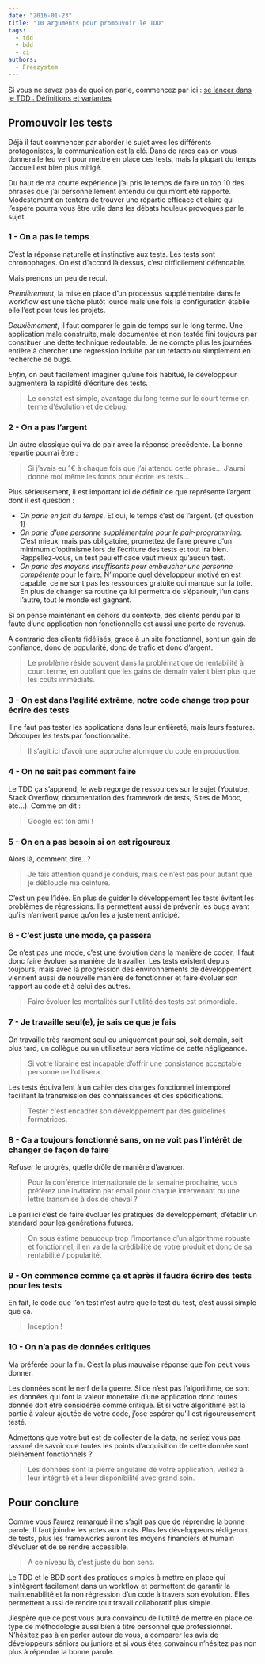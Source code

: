 ```yaml
---
date: "2016-01-23"  
title: "10 arguments pour promouvoir le TDD"  
tags:
  - tdd
  - bdd
  - ci  
authors:
  - Freezystem
---
```


Si vous ne savez pas de quoi on parle, commencez par ici :
[se lancer dans le TDD : Définitions et variantes](/fr/articles/tdd/se-lancer-dans-le-tdd-definitions-et-variantes/)

## Promouvoir les tests

Déjà il faut commencer par aborder le sujet avec les différents protagonistes, 
la communication est la clé. Dans de rares cas on vous donnera le feu vert pour 
mettre en place ces tests, mais la plupart du temps l’accueil est bien plus mitigé.

Du haut de ma courte expérience j’ai pris le temps de faire un top 10 des phrases que j’ai 
personnellement entendu ou qui m’ont été rapporté. Modestement on tentera de trouver une 
répartie efficace et claire qui j’espère pourra vous être utile dans les débats 
houleux provoqués par le sujet.

### 1 - On a pas le temps

C’est la réponse naturelle et instinctive aux tests. Les tests sont chronophages. 
On est d’accord là dessus, c’est difficilement défendable. 

Mais prenons un peu de recul. 

_Premièrement_, la mise en place d’un processus supplémentaire dans le workflow est 
une tâche plutôt lourde mais une fois la configuration établie elle l’est pour tous les projets. 

_Deuxièmement_, il faut comparer le gain de temps sur le long terme. Une application male construite, 
male documentée et non testée fini toujours par constituer une dette technique redoutable. 
Je ne compte plus les journées entière à chercher une regression induite par un refacto ou 
simplement en recherche de bugs.

_Enfin_, on peut facilement imaginer qu’une fois habitué, le développeur augmentera 
la rapidité d’écriture des tests.

> Le constat est simple, avantage du long terme sur le court terme en terme d’évolution et de debug.

### 2 - On a pas l’argent

Un autre classique qui va de pair avec la réponse précédente. La bonne répartie pourrai être :

> Si j’avais eu 1€ à chaque fois que j’ai attendu cette phrase... 
> J’aurai donné moi même les fonds pour écrire les tests... 

Plus sérieusement, il est important ici de définir ce que représente l’argent dont il est question :

- _On parle en fait du temps_. Et oui, le temps c’est de l’argent. (cf question 1) 
- _On parle d’une personne supplémentaire pour le pair-programming_. C’est mieux, 
  mais pas obligatoire, promettez de faire preuve d’un minimum d’optimisme lors 
  de l’écriture des tests et tout ira bien. 
  Rappellez-vous, un test peu efficace vaut mieux qu’aucun test.
- _On parle des moyens insuffisants pour embaucher une personne compétente_ pour le faire. 
  N’importe quel développeur motivé en est capable, ce ne sont pas les ressources gratuite 
  qui manque sur la toile. En plus de changer sa routine ça lui permettra de s’épanouir, 
  l’un dans l’autre, tout le monde est gagnant.

Si on pense maintenant en dehors du contexte, des clients perdu par la faute d’une application 
non fonctionnelle est aussi une perte de revenus. 

A contrario des clients fidélisés, 
grace à un site fonctionnel, sont un gain de confiance, donc de popularité, 
donc de trafic et donc d’argent.

> Le problème réside souvent dans la problématique de rentabilité à court terme, en oubliant
> que les gains de demain valent bien plus que les coûts immédiats.

### 3 - On est dans l’agilité extrême, notre code change trop pour écrire des tests

Il ne faut pas tester les applications dans leur entièreté, mais leurs features. 
Découper les tests par fonctionnalité. 

> Il s’agit ici d’avoir une approche atomique du code en production.

### 4 - On ne sait pas comment faire

Le TDD ça s’apprend, le web regorge de ressources sur le sujet (Youtube, Stack Overflow, 
documentation des framework de tests, Sites de Mooc, etc...). Comme on dit :

> Google est ton ami !

### 5 - On en a pas besoin si on est rigoureux

Alors là, comment dire…?

> Je fais attention quand je conduis, mais ce n’est pas pour autant que je débloucle ma ceinture.

C’est un peu l’idée. En plus de guider le développement les tests évitent 
les problèmes de régressions. Ils permettent aussi de prévenir les bugs avant 
qu’ils n’arrivent parce qu’on les a justement anticipé.

### 6 - C’est juste une mode, ça passera

Ce n’est pas une mode, c’est une évolution dans la manière de coder, il faut donc 
faire évoluer sa manière de travailler. 
Les tests existent depuis toujours, mais avec la progression des environnements 
de développement viennent aussi de nouvelle manière de fonctionner et faire 
évoluer son rapport au code et à celui des autres. 

> Faire évoluer les mentalités sur l'utilité des tests est primordiale.

### 7 - Je travaille seul(e), je sais ce que je fais

On travaille très rarement seul ou uniquement pour soi, soit demain, soit plus tard, 
un collègue ou un utilisateur sera victime de cette négligeance. 

> Si votre librairie est incapable d’offrir une consistance acceptable personne ne l’utilisera.

Les tests équivallent à un cahier des charges fonctionnel intemporel facilitant la 
transmission des connaissances et des spécifications.

> Tester c'est encadrer son développement par des guidelines formatrices.

### 8 - Ca a toujours fonctionné sans, on ne voit pas l’intérêt de changer de façon de faire

Refuser le progrès, quelle drôle de manière d’avancer.
 
> Pour la conférence internationale de la semaine prochaine, vous préfèrez une 
> invitation par email pour chaque intervenant ou une lettre transmise à dos de cheval ?

Le pari ici c’est de faire évoluer les pratiques de développement, d’établir un standard 
pour les générations futures. 

> On sous éstime beaucoup trop l’importance d’un algorithme robuste et fonctionnel, 
> il en va de la crédibilité de votre produit et donc de sa rentabilité / popularité.

### 9 - On commence comme ça et après il faudra écrire des tests pour les tests

En fait, le code que l’on test n’est autre que le test du test, c’est aussi simple que ça.

> Inception !

### 10 - On n’a pas de données critiques

Ma préférée pour la fin. C’est la plus mauvaise réponse que l’on peut vous donner. 

Les données sont le nerf de la guerre. Si ce n’est pas l’algorithme, ce sont les données 
qui font la valeur monetaire d’une application donc toutes donnée doit être considérée 
comme critique. Et si votre algorithme est la partie à valeur ajoutée de votre code, 
j’ose espérer qu’il est rigoureusement testé. 

Admettons que votre but est de collecter de la data, ne seriez vous pas rassuré de 
savoir que toutes les points d’acquisition de cette donnée sont pleinement fonctionnels ?

> Les données sont la pierre angulaire de votre application, veillez à leur
> intégrité et à leur disponibilité avec grand soin.

## Pour conclure

Comme vous l’aurez remarqué il ne s’agit pas que de réprendre la bonne parole. 
Il faut joindre les actes aux mots. Plus les développeurs rédigeront de tests, 
plus les frameworks auront les moyens financiers et humain d’évoluer et de se 
rendre accessible. 

> A ce niveau là, c’est juste du bon sens.

Le TDD et le BDD sont des pratiques simples à mettre en place qui s’intègrent 
facilement dans un workflow et permettent de garantir la maintenabilité et la 
non régression d’un code à travers son évolution. Elles permettent aussi de 
rendre tout travail collaboratif plus simple.

J’espère que ce post vous aura convaincu de l’utilité de mettre en place ce type 
de méthodologie aussi bien à titre personnel que professionnel. N’hésitez pas à 
en parler autour de vous, à comparer les avis de développeurs séniors ou juniors 
et si vous êtes convaincu n’hésitez pas non plus à répendre la bonne parole.
